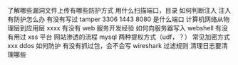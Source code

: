 了解哪些漏洞⽂件上传有哪些防护⽅式
⽤什么扫描端⼝，⽬录
如何判断注⼊
注⼊有防护怎么办
有没有写过 tamper
3306 1443 8080 是什么端⼝
计算机⽹络从物理层到应⽤层 xxxx
有没有 web 服务开发经验
如何向服务器写⼊ webshell
有没有⽤过 xss 平台
⽹站渗透的流程
mysql 两种提权⽅式（udf，？）
常⻅加密⽅式 xxx
ddos 如何防护
有没有抓过包，会不会写 wireshark 过滤规则
清理⽇志要清理哪些